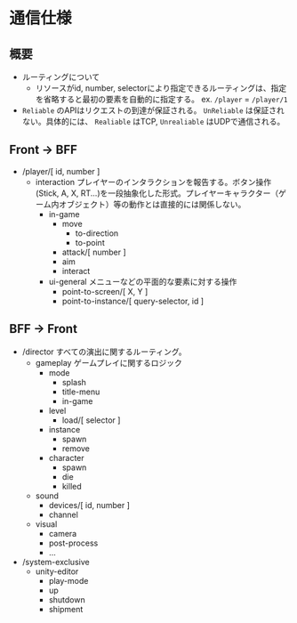 # 通信仕様

## 概要

- ルーティングについて
    - リソースがid, number, selectorにより指定できるルーティングは、指定を省略すると最初の要素を自動的に指定する。 ex. `/player` = `/player/1`
- `Reliable` のAPIはリクエストの到達が保証される。 `UnReliable` は保証されない。具体的には、 `Realiable` はTCP, `Unrealiable` はUDPで通信される。

## Front -> BFF

- /player/[ id, number ]
    - interaction プレイヤーのインタラクションを報告する。ボタン操作(Stick, A, X, RT...)を一段抽象化した形式。プレイヤーキャラクター（ゲーム内オブジェクト）等の動作とは直接的には関係しない。
        - in-game 
            - move
                - to-direction
                - to-point
            - attack/[ number ]
            - aim
            - interact
        - ui-general メニューなどの平面的な要素に対する操作
            - point-to-screen/[ X, Y ]
            - point-to-instance/[ query-selector, id ]

## BFF -> Front

- /director すべての演出に関するルーティング。
    - gameplay ゲームプレイに関するロジック
        - mode
            - splash
            - title-menu
            - in-game
        - level
            - load/[ selector ]
        - instance
            - spawn
            - remove
        - character
            - spawn
            - die
            - killed
    - sound
        - devices/[ id, number ]
        - channel
    - visual
        - camera
        - post-process
        - ...
- /system-exclusive
    - unity-editor
        - play-mode
        - up
        - shutdown
        - shipment
